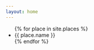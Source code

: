 ```yaml
---
layout: home
---
```


<ul>
{% for place in site.places %}
<li>{{ place.name }}</li>
{% endfor %}
</ul>
